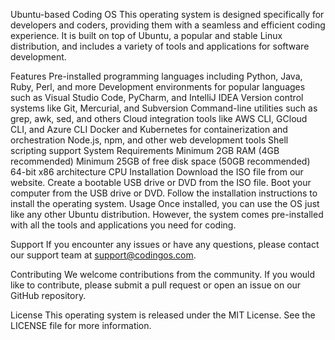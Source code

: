 Ubuntu-based Coding OS
This operating system is designed specifically for developers and coders, providing them with a seamless and efficient coding experience. It is built on top of Ubuntu, a popular and stable Linux distribution, and includes a variety of tools and applications for software development.

Features
Pre-installed programming languages including Python, Java, Ruby, Perl, and more
Development environments for popular languages such as Visual Studio Code, PyCharm, and IntelliJ IDEA
Version control systems like Git, Mercurial, and Subversion
Command-line utilities such as grep, awk, sed, and others
Cloud integration tools like AWS CLI, GCloud CLI, and Azure CLI
Docker and Kubernetes for containerization and orchestration
Node.js, npm, and other web development tools
Shell scripting support
System Requirements
Minimum 2GB RAM (4GB recommended)
Minimum 25GB of free disk space (50GB recommended)
64-bit x86 architecture CPU
Installation
Download the ISO file from our website.
Create a bootable USB drive or DVD from the ISO file.
Boot your computer from the USB drive or DVD.
Follow the installation instructions to install the operating system.
Usage
Once installed, you can use the OS just like any other Ubuntu distribution. However, the system comes pre-installed with all the tools and applications you need for coding.

Support
If you encounter any issues or have any questions, please contact our support team at support@codingos.com.

Contributing
We welcome contributions from the community. If you would like to contribute, please submit a pull request or open an issue on our GitHub repository.

License
This operating system is released under the MIT License. See the LICENSE file for more information.
